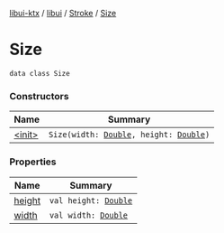 [libui-ktx](../../../index.md) / [libui](../../index.md) / [Stroke](../index.md) / [Size](./index.md)

# Size

`data class Size`

### Constructors

| Name | Summary |
|---|---|
| [&lt;init&gt;](-init-.md) | `Size(width: `[`Double`](https://kotlinlang.org/api/latest/jvm/stdlib/kotlin/-double/index.html)`, height: `[`Double`](https://kotlinlang.org/api/latest/jvm/stdlib/kotlin/-double/index.html)`)` |

### Properties

| Name | Summary |
|---|---|
| [height](height.md) | `val height: `[`Double`](https://kotlinlang.org/api/latest/jvm/stdlib/kotlin/-double/index.html) |
| [width](width.md) | `val width: `[`Double`](https://kotlinlang.org/api/latest/jvm/stdlib/kotlin/-double/index.html) |
